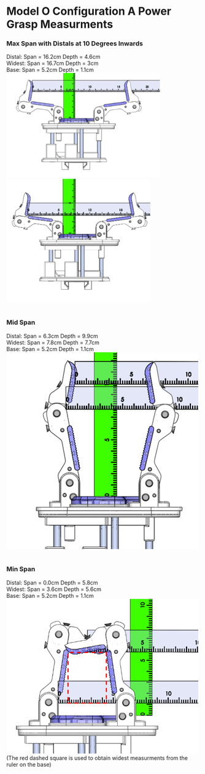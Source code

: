 # Model O Configuration A Power Grasp Measurments


### Max Span with Distals at 10 Degrees Inwards

Distal: Span = 16.2cm Depth = 4.6cm <br>
Widest: Span = 16.7cm Depth = 3cm <br>
Base: Span = 5.2cm Depth = 1.1cm <br>
<img src="Images/ModelO_ConfA_Power_Max_Midpoint.png" width="400"> <img src="Images/ModelO_ConfA_Power_Max_Widest.png" width="375"> <br>
<br>

### Mid Span

Distal: Span = 6.3cm Depth = 9.9cm <br>
Widest: Span = 7.8cm Depth = 7.7cm <br>
Base: Span = 5.2cm Depth = 1.1cm <br>
<img src="Images/ModelO_ConfA_Power_Mid.png" width="500"> <br>
<br>

### Min Span

Distal: Span = 0.0cm Depth = 5.8cm <br>
Widest: Span = 3.6cm Depth = 5.6cm <br>
Base: Span = 5.2cm Depth = 1.1cm <br>
<img src="Images/ModelO_ConfA_Power_min.png" width="500"> <br>
(The red dashed square is used to obtain widest measurments from the ruler on the base)
